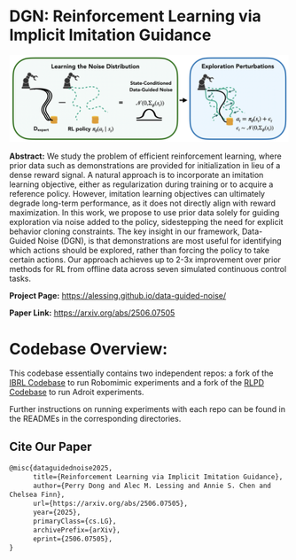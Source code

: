 # DGN: Reinforcement Learning via Implicit Imitation Guidance

![method diagram](./media/method4.png)

**Abstract:** We study the problem of efficient reinforcement learning, where prior data such as demonstrations are provided for initialization in lieu of a dense reward signal. A natural approach is to incorporate an imitation learning objective, either as regularization during training or to acquire a reference policy. However, imitation learning objectives can ultimately degrade long-term performance, as it does not directly align with reward maximization. In this work, we propose to use prior data solely for guiding exploration via noise added to the policy, sidestepping the need for explicit behavior cloning constraints. The key insight in our framework, Data-Guided Noise (DGN), is that demonstrations are most useful for identifying which actions should be explored, rather than forcing the policy to take certain actions. Our approach achieves up to 2-3x improvement over prior methods for RL from offline data across seven simulated continuous control tasks.

**Project Page:** https://alessing.github.io/data-guided-noise/

**Paper Link:** https://arxiv.org/abs/2506.07505


# Codebase Overview:

This codebase essentially contains two independent repos: a fork of the [IBRL Codebase](https://github.com/hengyuan-hu/ibrl) to run Robomimic experiments and a fork of the [RLPD Codebase](https://github.com/ikostrikov/rlpd)  to run Adroit experiments.

Further instructions on running experiments with each repo can be found in the READMEs in the corresponding directories.


## Cite Our Paper


```
@misc{dataguidednoise2025,
      title={Reinforcement Learning via Implicit Imitation Guidance}, 
      author={Perry Dong and Alec M. Lessing and Annie S. Chen and Chelsea Finn},
      url={https://arxiv.org/abs/2506.07505}, 
      year={2025},
      primaryClass={cs.LG},
      archivePrefix={arXiv},
      eprint={2506.07505},
}

```